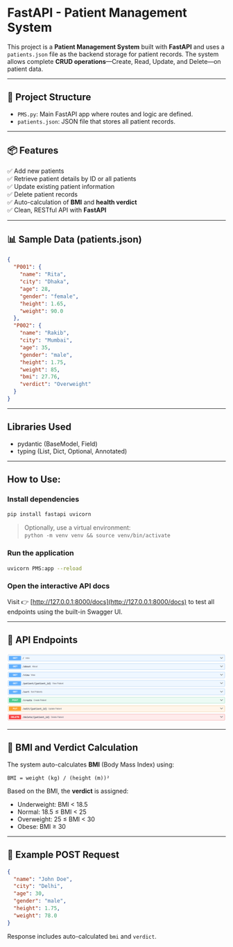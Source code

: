 # FastAPI - Patient Management System

This project is a **Patient Management System** built with **FastAPI** and uses a `patients.json` file as the backend storage for patient records. The system allows complete **CRUD operations**—Create, Read, Update, and Delete—on patient data.

---

## 📁 Project Structure

- `PMS.py`: Main FastAPI app where routes and logic are defined.
- `patients.json`: JSON file that stores all patient records.

---

## 📦 Features

✅ Add new patients  
✅ Retrieve patient details by ID or all patients  
✅ Update existing patient information  
✅ Delete patient records  
✅ Auto-calculation of **BMI** and **health verdict**  
✅ Clean, RESTful API with **FastAPI**

---

## 📊 Sample Data (patients.json)

```json
{
  "P001": {
    "name": "Rita",
    "city": "Dhaka",
    "age": 28,
    "gender": "female",
    "height": 1.65,
    "weight": 90.0
  },
  "P002": {
    "name": "Rakib",
    "city": "Mumbai",
    "age": 35,
    "gender": "male",
    "height": 1.75,
    "weight": 85,
    "bmi": 27.76,
    "verdict": "Overweight"
  }
}
```

---

## Libraries Used

* pydantic (BaseModel, Field)
* typing (List, Dict, Optional, Annotated)

---

## How to Use:

### Install dependencies

```bash
pip install fastapi uvicorn
```

> Optionally, use a virtual environment:  
> `python -m venv venv && source venv/bin/activate`

### Run the application

```bash
uvicorn PMS:app --reload
```

### Open the interactive API docs

Visit 👉 [http://127.0.0.1:8000/docs](http://127.0.0.1:8000/docs) to test all endpoints using the built-in Swagger UI.

---

## 🔁 API Endpoints

![endpoints](assets/endpoints.png)

---

## 📐 BMI and Verdict Calculation

The system auto-calculates **BMI** (Body Mass Index) using:

```text
BMI = weight (kg) / (height (m))²
```

Based on the BMI, the **verdict** is assigned:

- Underweight: BMI < 18.5
- Normal: 18.5 ≤ BMI < 25
- Overweight: 25 ≤ BMI < 30
- Obese: BMI ≥ 30

---

## 🧪 Example POST Request

```json
{
  "name": "John Doe",
  "city": "Delhi",
  "age": 30,
  "gender": "male",
  "height": 1.75,
  "weight": 78.0
}
```

Response includes auto-calculated `bmi` and `verdict`.


